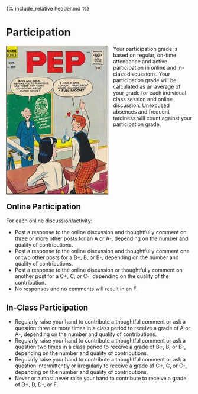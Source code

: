 {% include_relative header.md %}

# Participation

<img style="float:left;margin-right:1em;border:1px solid black; margin-bottom:1.5em; max-height:400px;" alt="Cover of Pep #150 (Archie Comics, October 1961" src="images/gcd_33446.jpg"/>

Your participation grade is based on regular, on-time attendance and active participation in online and in-class discussions. Your participation grade will be calculated as an average of your grade for each individual class session and online discussion. Unexcused absences and frequent tardiness will count against your participation grade. 

<h2 style="clear:both;">Online Participation</h2>

For each online discussion/activity:

- Post a response to the online discussion and thoughtfully comment on three or more other posts for an A or A-, depending on the number and quality of contributions.
- Post a response to the online discussion and thoughtfully comment one or two other posts for a B+, B, or B-, depending on the number and quality of contributions.
- Post a response to the online discussion or thoughtfully comment on another post for a C+, C, or C-, depending on the quality of the contribution.
- No responses and no comments will result in an F.

## In-Class Participation

- Regularly raise your hand to contribute a thoughtful comment or ask a question three or more times in a class period to receive a grade of A or A-, depending on the number and quality of contributions.
- Regularly raise your hand to contribute a thoughtful comment or ask a question two times in a class period to receive a grade of B+, B, or B-, depending on the number and quality of contributions.
- Regularly raise your hand to contribute a thoughtful comment or ask a question intermittently or irregularly to receive a grade of C+, C, or C-, depending on the number and quality of contributions.
- Never or almost never raise your hand to contribute to receive a grade of D+, D, D-, or F.
